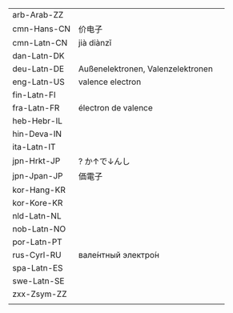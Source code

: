 | | | |
|-|-|-|
| arb-Arab-ZZ |  |  |
| cmn-Hans-CN | 价电子 |  |
| cmn-Latn-CN | jià diànzǐ |  |
| dan-Latn-DK |  |  |
| deu-Latn-DE | Außenelektronen, Valenzelektronen |  |
| eng-Latn-US | valence electron |  |
| fin-Latn-FI |  |  |
| fra-Latn-FR | électron de valence |  |
| heb-Hebr-IL |  |  |
| hin-Deva-IN |  |  |
| ita-Latn-IT |  |  |
| jpn-Hrkt-JP | ? か↑で↓んし |  |
| jpn-Jpan-JP | 価電子 |  |
| kor-Hang-KR |  |  |
| kor-Kore-KR |  |  |
| nld-Latn-NL |  |  |
| nob-Latn-NO |  |  |
| por-Latn-PT |  |  |
| rus-Cyrl-RU | вале́нтный электро́н |  |
| spa-Latn-ES |  |  |
| swe-Latn-SE |  |  |
| zxx-Zsym-ZZ |  |  |
|  |  |  |
